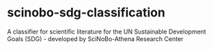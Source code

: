 # scinobo-sdg-classification
A classifier for scientific literature for the UN Sustainable Development Goals (SDG) - developed by SciNoBo-Athena Research Center
